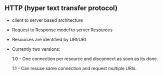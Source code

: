 ## HTTP (hyper text transfer protocol)

- client to server based architecture

- Request to Response model to server Resources

- Resources are identified by URI/URL

- Currently two versions:

    1.0 - One connection per resource and disconnect as soon as its done.

    1.1 - Can resuse same connection and request multiple URIs.




